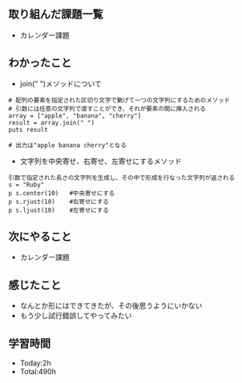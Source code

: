 ## 取り組んだ課題一覧
- カレンダー課題

## わかったこと
- join(" ")メソッドについて
```
# 配列の要素を指定された区切り文字で繋げて一つの文字列にするためのメソッド
# 引数には任意の文字列で渡すことができ、それが要素の間に挿入される
array = ["apple", "banana", "cherry"]
result = array.join(" ")
puts result

# 出力は"apple banana cherry"となる
```

- 文字列を中央寄せ、右寄せ、左寄せにするメソッド
```
引数で指定された長さの文字列を生成し、その中で形成を行なった文字列が返される
s = "Ruby"
p s.center(10)   #中央寄せにする
p s.rjust(10)    #右寄せにする
p s.ljust(10)    #左寄せにする
```
  
## 次にやること
- カレンダー課題
  
## 感じたこと
- なんとか形にはできてきたが、その後思うようにいかない
- もう少し試行錯誤してやってみたい
  
## 学習時間
- Today:2h
- Total:490h
 
